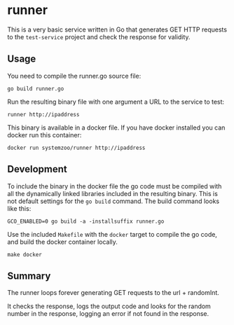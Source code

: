 # runner

This is a very basic service written in Go that generates GET HTTP requests to
the `test-service` project  and check the response for validity.

## Usage

You need to compile the runner.go source file:  

    go build runner.go

Run the resulting binary file with one argument a URL to the service to test:  

    runner http://ipaddress

This binary is available in a docker file.  If you have docker installed you
can docker run this container:

    docker run systemzoo/runner http://ipaddress

## Development

To include the binary in the docker file the go code must be compiled with
all the dynamically linked libraries included in the resulting binary.  This
is not default settings for the `go build` command.  The build command looks
like this:

    GCO_ENABLED=0 go build -a -installsuffix runner.go

Use the included `Makefile` with the `docker` target to compile the go code,
and build the docker container locally.

    make docker


## Summary

The runner loops forever generating GET requests to the url + randomInt.

It checks the response, logs the output code and looks for the random
number in the response, logging an error if not found in the response.
